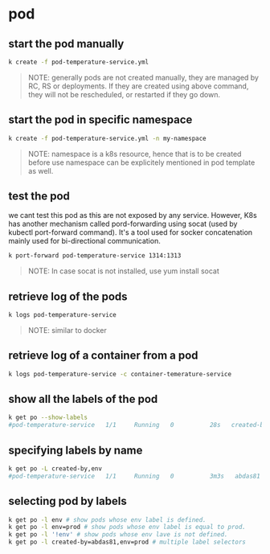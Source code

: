# pod

## start the pod manually

```sh
k create -f pod-temperature-service.yml 
```

> NOTE: generally pods are not created manually, they are managed by RC, RS or deployments.
> If they are created using above command, they will not be rescheduled, or restarted if they go down.

## start the pod in specific namespace

```sh
k create -f pod-temperature-service.yml -n my-namespace
```

> NOTE: namespace is a k8s resource, hence that is to be created before use
> namespace can be explicitely mentioned in pod template as well.

## test the pod

we cant test this pod as this are not exposed by any service. However, K8s has another mechanism called pord-forwarding using socat (used by kubectl port-forward command). It's a tool used for socker concatenation mainly used for bi-directional communication.

```sh
k port-forward pod-temperature-service 1314:1313
```

> NOTE: In case socat is not installed, use yum install socat

## retrieve log of the pods

```sh
k logs pod-temperature-service
```

> NOTE: similar to docker

## retrieve log of a container from a pod

```sh
k logs pod-temperature-service -c container-temerature-service 
```

## show all the labels of the pod

```sh
k get po --show-labels
#pod-temperature-service   1/1     Running   0          28s   created-by=abdas81,env=prod
```

## specifying labels by name

```sh
k get po -L created-by,env
#pod-temperature-service   1/1     Running   0          3m3s   abdas81      prod
```

## selecting pod by labels

```sh
k get po -l env # show pods whose env label is defined.
k get po -l env=prod # show pods whose env label is equal to prod.
k get po -l '!env' # show pods whose env lave is not defined.
k get po -l created-by=abdas81,env=prod # multiple label selectors
```
